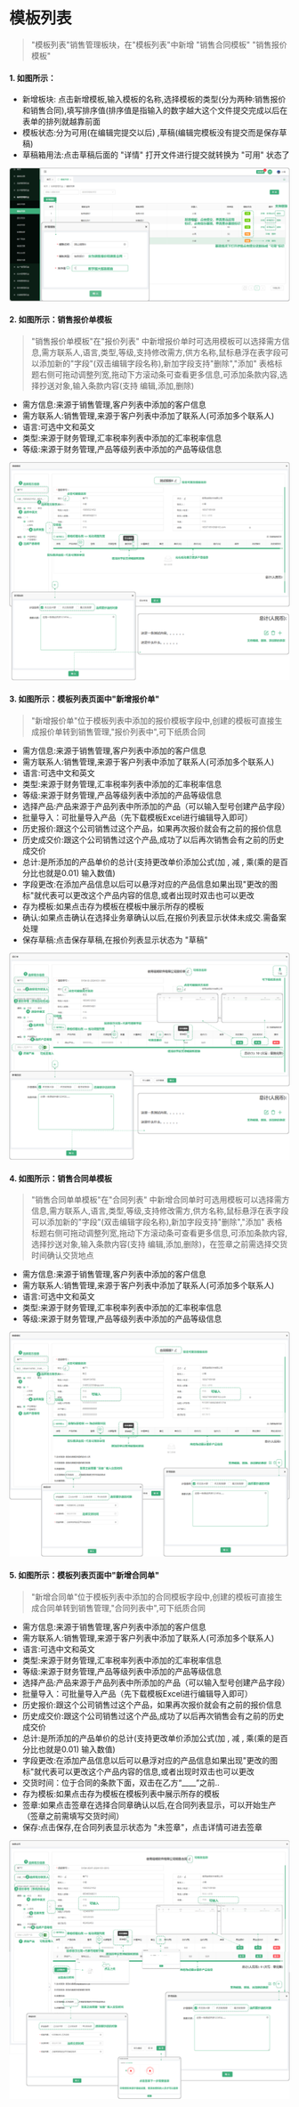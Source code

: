 # 模板列表

> "模板列表"销售管理板块，在"模板列表"中新增 "销售合同模板" "销售报价模板"

#### 1. 如图所示：
* 新增板块: 点击新增模板,输入模板的名称,选择模板的类型(分为两种:销售报价和销售合同),填写排序值(排序值是指输入的数字越大这个文件提交完成以后在表单的排列就越靠前面
* 模板状态:分为可用(在编辑完提交以后) ,草稿(编辑完模板没有提交而是保存草稿)
* 草稿箱用法:点击草稿后面的 "详情" 打开文件进行提交就转换为 "可用" 状态了

![如图所示](../file/mblb1.png)

#### 2. 如图所示：销售报价单模板

> "销售报价单模板"在"报价列表" 中新增报价单时可选用模板可以选择需方信息,需方联系人,语言,类型,等级,支持修改需方,供方名称,鼠标悬浮在表字段可以添加新的"字段"(双击编辑字段名称),新加字段支持"删除","添加" 表格标题右侧可拖动调整列宽,拖动下方滚动条可查看更多信息,可添加条款内容,选择抄送对象,输入条款内容(支持 编辑,添加,删除)

* 需方信息:来源于销售管理,客户列表中添加的客户信息
* 需方联系人:销售管理,来源于客户列表中添加了联系人(可添加多个联系人)
* 语言:可选中文和英文
* 类型:来源于财务管理,汇率税率列表中添加的汇率税率信息
* 等级:来源于财务管理,产品等级列表中添加的产品等级信息

![如图所示](../file/mblb2.png)

#### 3. 如图所示：模板列表页面中"新增报价单"

> "新增报价单"位于模板列表中添加的报价模板字段中,创建的模板可直接生成报价单转到销售管理,"报价列表中",可下纸质合同

* 需方信息:来源于销售管理,客户列表中添加的客户信息
* 需方联系人:销售管理,来源于客户列表中添加了联系人(可添加多个联系人)
* 语言:可选中文和英文
* 类型:来源于财务管理,汇率税率列表中添加的汇率税率信息
* 等级:来源于财务管理,产品等级列表中添加的产品等级信息
* 选择产品:产品来源于产品列表中所添加的产品（可以输入型号创建产品字段）
* 批量导入：可批量导入产品（先下载模板Excel进行编辑导入即可）
* 历史报价:跟这个公司销售过这个产品，如果再次报价就会有之前的报价信息
* 历史成交价:跟这个公司销售过这个产品,成功了以后再次销售会有之前的历史成交价
* 总计:是所添加的产品单价的总计(支持更改单价添加公式(加 , 减 , 乘(乘的是百分比也就是0.01) 输入数值)
* 字段更改:在添加产品信息以后可以悬浮对应的产品信息如果出现"更改的图标"就代表可以更改这个产品内容的信息,或者出现时双击也可以更改
* 存为模板:如果点击存为模板在模板中展示所存的模板
* 确认:如果点击确认在选择业务章确认以后,在报价列表显示状体未成交.需备案处理
* 保存草稿:点击保存草稿,在报价列表显示状态为 "草稿"

![如图所示](../file/mblb3.png)

#### 4. 如图所示：销售合同单模板

> "销售合同单单模板"在"合同列表" 中新增合同单时可选用模板可以选择需方信息,需方联系人,语言,类型,等级,支持修改需方,供方名称,鼠标悬浮在表字段可以添加新的"字段"(双击编辑字段名称),新加字段支持"删除","添加" 表格标题右侧可拖动调整列宽,拖动下方滚动条可查看更多信息,可添加条款内容,选择抄送对象,输入条款内容(支持 编辑,添加,删除)，在签章之前需选择交货时间确认交货地点

* 需方信息:来源于销售管理,客户列表中添加的客户信息
* 需方联系人:销售管理,来源于客户列表中添加了联系人(可添加多个联系人)
* 语言:可选中文和英文
* 类型:来源于财务管理,汇率税率列表中添加的汇率税率信息
* 等级:来源于财务管理,产品等级列表中添加的产品等级信息

![如图所示](../file/mblb4.png)

#### 5. 如图所示：模板列表页面中"新增合同单"

> "新增合同单"位于模板列表中添加的合同模板字段中,创建的模板可直接生成合同单转到销售管理,"合同列表中",可下纸质合同

* 需方信息:来源于销售管理,客户列表中添加的客户信息
* 需方联系人:销售管理,来源于客户列表中添加了联系人(可添加多个联系人)
* 语言:可选中文和英文
* 类型:来源于财务管理,汇率税率列表中添加的汇率税率信息
* 等级:来源于财务管理,产品等级列表中添加的产品等级信息
* 选择产品:产品来源于产品列表中所添加的产品（可以输入型号创建产品字段）
* 批量导入：可批量导入产品（先下载模板Excel进行编辑导入即可）
* 历史报价:跟这个公司销售过这个产品，如果再次报价就会有之前的报价信息
* 历史成交价:跟这个公司销售过这个产品,成功了以后再次销售会有之前的历史成交价
* 总计:是所添加的产品单价的总计(支持更改单价添加公式(加 , 减 , 乘(乘的是百分比也就是0.01) 输入数值)
* 字段更改:在添加产品信息以后可以悬浮对应的产品信息如果出现"更改的图标"就代表可以更改这个产品内容的信息,或者出现时双击也可以更改
* 交货时间：位于合同的条款下面，双击在乙方“____”之前..
* 存为模板:如果点击存为模板在模板列表中展示所存的模板
* 签章:如果点击签章在选择合同章确认以后,在合同列表显示，可以开始生产（签章之前需填写交货时间）
* 保存:点击保存,在合同列表显示状态为 "未签章"，点击详情可进去签章

![如图所示](../file/mblb5.png)